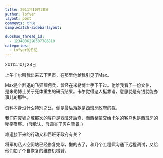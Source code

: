 ```yaml
---
title: 2011年10月28日
author: lofyer
layout: post
comments: true
simplecatch-sidebarlayout:
  - 
duoshuo_thread_id:
  - 1234836220387786810
categories:
  - Lofyer的日记
---
```

2011年10月28日

上午卡尔叫我出来去下黑市，在那里他给我引见了Max。

Max是个辞退的飞猫雇佣兵，曾经在米勒博士手下干过。他给我看了一份文件，是米勒博士关于死体重生的研究结果。卡尔觉得这人挺靠谱，意思就是有钱就能办事儿的那种。

资料本身没什么特别之处，倒是最后落款是西班牙政府的戳。

我们在废墟之城那次的客户是西班牙后裔，而西格蒙交给卡尔的客户也是西班牙的秘密警察。（我承认，我调查了客户背景。）

难道接下来的行动又和西班牙政府有关？

将军的私人空间站已经修复完毕，懒的去了，和几个工程师沟通下远程调试，又给他们加了个自恢复的维修机械臂。